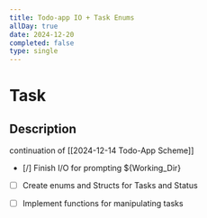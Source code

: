 ```yaml
---
title: Todo-app IO + Task Enums
allDay: true
date: 2024-12-20
completed: false
type: single
---
```

	
# Task 

## Description  

continuation of [[2024-12-14 Todo-App Scheme]]

- [/] Finish I/O for prompting ${Working_Dir}
- [ ] Create enums and Structs for Tasks and Status
- [ ] Implement functions for manipulating tasks


